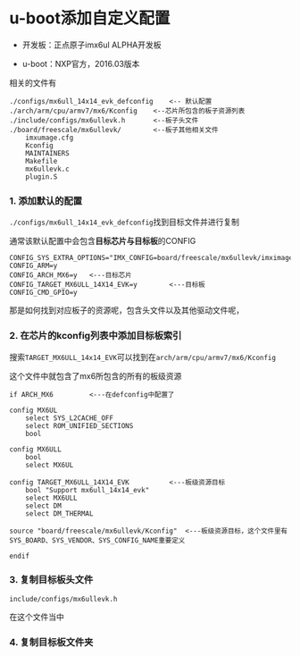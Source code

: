 # u-boot添加自定义配置

* 开发板：正点原子imx6ul ALPHA开发板

* u-boot：NXP官方，2016.03版本



相关的文件有

```
./configs/mx6ull_14x14_evk_defconfig	<-- 默认配置
./arch/arm/cpu/armv7/mx6/Kconfig	<--芯片所包含的板子资源列表
./include/configs/mx6ullevk.h		<--板子头文件
./board/freescale/mx6ullevk/		<--板子其他相关文件
	imxumage.cfg
	Kconfig
	MAINTAINERS
	Makefile
	mx6ullevk.c
	plugin.S
```

### 1. 添加默认的配置

`./configs/mx6ull_14x14_evk_defconfig`找到目标文件并进行复制

通常该默认配置中会包含**目标芯片与目标板**的CONFIG

```
CONFIG_SYS_EXTRA_OPTIONS="IMX_CONFIG=board/freescale/mx6ullevk/imximage.cfg"
CONFIG_ARM=y
CONFIG_ARCH_MX6=y	<---目标芯片
CONFIG_TARGET_MX6ULL_14X14_EVK=y		<---目标板
CONFIG_CMD_GPIO=y
```

那是如何找到对应板子的资源呢，包含头文件以及其他驱动文件呢，

### 2. 在芯片的kconfig列表中添加目标板索引

搜索`TARGET_MX6ULL_14x14_EVK`可以找到在`arch/arm/cpu/armv7/mx6/Kconfig`

这个文件中就包含了mx6所包含的所有的板级资源

```
if ARCH_MX6			<---在defconfig中配置了

config MX6UL
	select SYS_L2CACHE_OFF
	select ROM_UNIFIED_SECTIONS
	bool

config MX6ULL
	bool
	select MX6UL
	
config TARGET_MX6ULL_14X14_EVK			<---板级资源目标
	bool "Support mx6ull_14x14_evk"
	select MX6ULL
	select DM
	select DM_THERMAL
    
source "board/freescale/mx6ullevk/Kconfig"	<---板级资源目标，这个文件里有SYS_BOARD、SYS_VENDOR、SYS_CONFIG_NAME重要定义

endif
```

### 3. 复制目标板头文件

`include/configs/mx6ullevk.h`

在这个文件当中

### 4. 复制目标板文件夹
